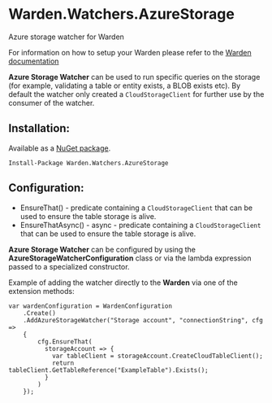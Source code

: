 # Warden.Watchers.AzureStorage
Azure storage watcher for Warden

For information on how to setup your Warden please refer to the [Warden documentation](https://github.com/warden-stack/Warden)

**Azure Storage Watcher** can be used to run specific queries on the storage (for example, validating a table or entity exists, a BLOB exists etc). By default the watcher only created a `CloudStorageClient` for further use by the consumer of the watcher.

Installation:
---
Available as a [NuGet package]().
```
Install-Package Warden.Watchers.AzureStorage
```

Configuration:
---
- EnsureThat() - predicate containing a `CloudStorageClient` that can be used to ensure the table storage is alive.
- EnsureThatAsync() - async - predicate containing a `CloudStorageClient` that can be used to ensure the table storage is alive.

**Azure Storage Watcher** can be configured by using the **AzureStorageWatcherConfiguration** class or via the lambda expression passed to a specialized constructor.

Example of adding the watcher directly to the **Warden** via one of the extension methods:
```
var wardenConfiguration = WardenConfiguration
    .Create()
    .AddAzureStorageWatcher("Storage account", "connectionString", cfg =>
    {
        cfg.EnsureThat(
          storageAccount => {
            var tableClient = storageAccount.CreateCloudTableClient();
            return tableClient.GetTableReference("ExampleTable").Exists();
          }
        )
    });
```
